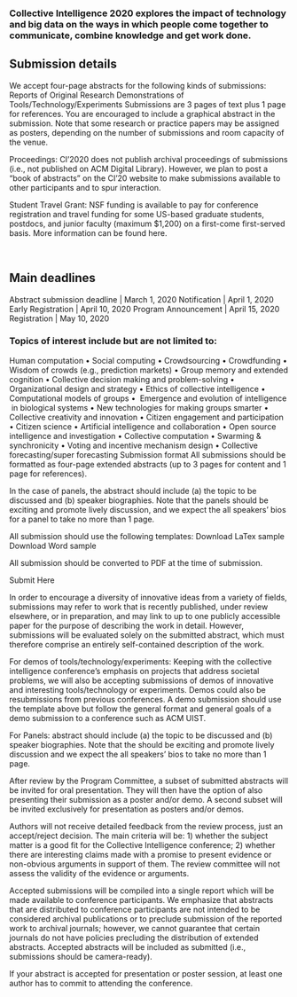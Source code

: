 ### Collective Intelligence 2020 explores the impact of technology and big data on the ways in which people come together to communicate, combine knowledge and get work done.

## Submission details
 We accept four-page abstracts for the following kinds of submissions:
Reports of Original Research
Demonstrations of Tools/Technology/Experiments
Submissions are 3 pages of text plus 1 page for references. You are encouraged to include a graphical abstract in the submission. Note that some research or practice papers may be assigned as posters, depending on the number of submissions and room capacity of the venue. 

​Proceedings: CI’2020 does not publish archival proceedings of submissions (i.e., not published on ACM Digital Library). However, we plan to post a “book of abstracts” on the CI’20 website to make submissions available to other participants and to spur interaction.

Student Travel Grant: NSF funding is available to pay
for conference registration and travel funding for some US-based
graduate students, postdocs, and junior faculty (maximum $1,200) on a
first-come first-served basis. More information can be found here.   

​
​
## Main deadlines
Abstract submission deadline  |  March 1, 2020
Notification  |  April 1, 2020
Early Registration | April 10, 2020
Program Announcement | April 15, 2020
Registration | May 10, 2020
​
### Topics of interest include but are not limited to:
Human computation  •  Social computing •  Crowdsourcing  •  Crowdfunding  •  
Wisdom of crowds (e.g., prediction markets)  •  Group memory and extended cognition  •  Collective decision making and problem-solving  •   Organizational design and strategy  •  Ethics of collective intelligence   •  Computational models of groups  • ​ Emergence and evolution of intelligence ​ in biological systems •  New technologies for making groups smarter • ​ Collective creativity and innovation •  Citizen engagement and participation •  Citizen science •  Artificial intelligence and collaboration •  Open source intelligence and investigation •  Collective computation •  Swarming & synchronicity •  Voting and incentive mechanism design •  Collective forecasting/super forecasting
Submission format
All submissions should be formatted as four-page extended abstracts (up to 3 pages for content and 1 page for references).

In the case of panels, the abstract should include (a) the topic to be discussed and (b) speaker biographies. Note that the panels should be exciting and promote lively discussion, and we expect the all speakers’ bios for a panel to take no more than 1 page.

All submission should use the following templates:
Download LaTex sample
Download Word sample

All submission should be converted to PDF at the time of submission. 

Submit Here

In order to encourage a diversity of innovative ideas from a variety of fields, submissions may refer to work that is recently published, under review elsewhere, or in preparation, and may link to up to one publicly accessible paper for the purpose of describing the work in detail. However, submissions will be evaluated solely on the submitted abstract, which must therefore comprise an entirely self-contained description of the work.

​For demos of tools/technology/experiments: Keeping with the collective intelligence conference’s emphasis on projects that address societal problems, we will also be accepting submissions of demos of innovative and interesting tools/technology or experiments. Demos could also be resubmissions from previous conferences. A demo submission should use the template above but follow the general format and general goals of a demo submission to a conference such as ACM UIST.

For Panels: abstract should include (a) the topic to be discussed and (b) speaker biographies. Note that the should be exciting and promote lively discussion and we expect the all speakers’ bios to take no more than 1 page.

After review by the Program Committee, a subset of submitted abstracts will be invited for oral presentation. They will then have the option of also presenting their submission  as a poster and/or demo. A second subset will be invited exclusively for presentation as posters and/or demos.

Authors will not receive detailed feedback from the review process, just an accept/reject decision. The main criteria will be: 1) whether the subject matter is a good fit for the Collective Intelligence conference; 2) whether there are interesting claims made with a promise to present evidence or non-obvious arguments in support of them. The review committee will not assess the validity of the evidence or arguments.

Accepted submissions will be compiled into a single report which will be made available to conference participants. We emphasize that abstracts that are distributed to conference participants are not intended to be considered archival publications or to preclude submission of the reported work to archival journals; however, we cannot guarantee that certain journals do not have policies precluding the distribution of extended abstracts. Accepted abstracts will be included as submitted (i.e., submissions should be camera-ready).

If your abstract is accepted for presentation or poster session, at least one author has to commit to attending the conference.
